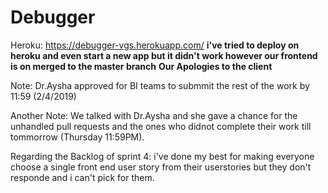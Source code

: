 # Debugger

Heroku:
https://debugger-vgs.herokuapp.com/ 
**i've tried to deploy on heroku and even start a new app but it didn't work however our frontend is on merged to the master branch**
**Our Apologies to the client**

Note:
Dr.Aysha approved for BI teams to submmit the rest of the work by 11:59 (2/4/2019)

Another Note:
We talked with Dr.Aysha and she gave a chance for the unhandled pull requests and the ones who didnot complete their work till tommorrow (Thursday 11:59PM).

Regarding the Backlog of sprint 4: i've done my best for making everyone choose a single front end user story from their userstories but they don't responde and i can't pick for them.
